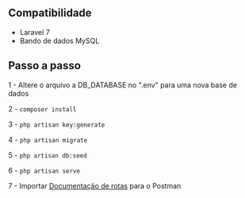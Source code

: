 ## Compatibilidade
 - Laravel 7
 - Bando de dados MySQL

 ## Passo a passo
1 - Altere o arquivo a DB_DATABASE no ".env" para uma nova base de dados

2 - ```composer install ```

3 - ```php artisan key:generate```

4 -  ```php artisan migrate ```

5 -  ```php artisan db:seed ```

6 -  ```php artisan serve```

7 - Importar [Documentação de rotas](https://github.com/MatheusNascimentoti99/Desafio-Laravel/blob/Matheus-Nascimento/Auth.postman_collection.json) para o Postman
